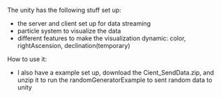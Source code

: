 The unity has the following stuff set up:
- the server and client set up for data streaming
- particle system to visualize the data
- different features to make the visualization dynamic: color, rightAscension, declination(temporary)

How to use it:
- I also have a example set up, download the Cient_SendData.zip, and unzip it to run the randomGeneratorExample to sent random data to unity
